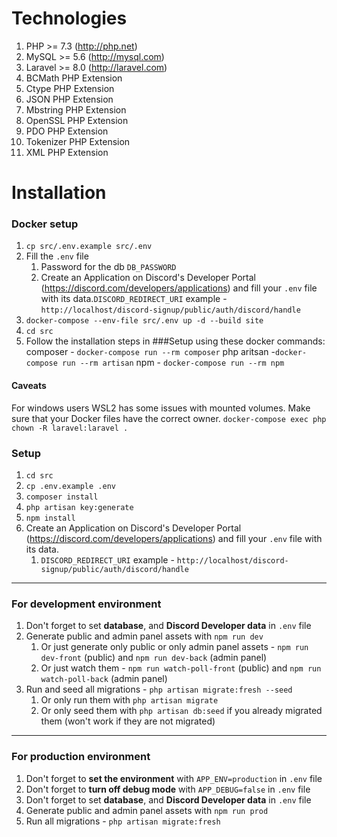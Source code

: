 # Technologies

1. PHP >= 7.3 (http://php.net)
1. MySQL >= 5.6 (http://mysql.com)
1. Laravel >= 8.0 (http://laravel.com)
1. BCMath PHP Extension
1. Ctype PHP Extension
1. JSON PHP Extension
1. Mbstring PHP Extension
1. OpenSSL PHP Extension
1. PDO PHP Extension
1. Tokenizer PHP Extension
1. XML PHP Extension

# Installation
### Docker setup
1. `cp src/.env.example src/.env`
1. Fill the `.env` file
    1. Password for the db `DB_PASSWORD`
    1. Create an Application on Discord's Developer Portal (https://discord.com/developers/applications) and fill your `.env` file with its data.`DISCORD_REDIRECT_URI` example - `http://localhost/discord-signup/public/auth/discord/handle`
1. `docker-compose --env-file src/.env up -d --build site`
1. `cd src`
1. Follow the installation steps in ###Setup using these docker commands:
    composer - `docker-compose run --rm composer`
    php aritsan -`docker-compose run --rm artisan`
    npm - `docker-compose run --rm npm`

#### Caveats
For windows users WSL2 has some issues with mounted volumes.
Make sure that your Docker files have the correct owner.
`docker-compose exec php chown -R laravel:laravel .`

### Setup
1. `cd src`
1. `cp .env.example .env`
1. `composer install`
1. `php artisan key:generate`
1. `npm install`
1. Create an Application on Discord's Developer Portal (https://discord.com/developers/applications) and fill your `.env` file with its data.
    1. `DISCORD_REDIRECT_URI` example - `http://localhost/discord-signup/public/auth/discord/handle`
___

### For development environment

1. Don't forget to set __database__, and __Discord Developer data__ in `.env` file
1. Generate public and admin panel assets with `npm run dev`
    1. Or just generate only public or only admin panel assets - `npm run dev-front` (public) and `npm run dev-back` (admin panel)
    1. Or just watch them - `npm run watch-poll-front` (public) and `npm run watch-poll-back` (admin panel)
1. Run and seed all migrations - `php artisan migrate:fresh --seed`
    1. Or only run them with `php artisan migrate`
    1. Or only seed them with `php artisan db:seed` if you already migrated them (won't work if they are not migrated)
___

### For production environment

1. Don't forget to __set the environment__ with `APP_ENV=production` in `.env` file
1. Don't forget to __turn off debug mode__ with `APP_DEBUG=false` in `.env` file
1. Don't forget to set __database__, and __Discord Developer data__ in `.env` file
1. Generate public and admin panel assets with `npm run prod`
1. Run all migrations - `php artisan migrate:fresh`
